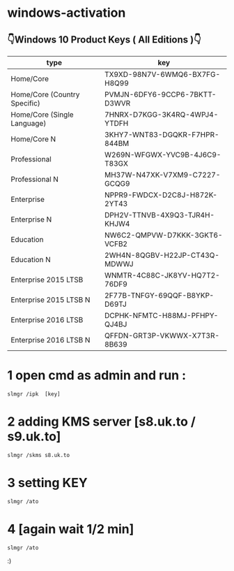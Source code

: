 # windows-activation

## 👇Windows 10 Product Keys ( All Editions )👇 
|type | key |
|--|--|
| Home/Core |	TX9XD-98N7V-6WMQ6-BX7FG-H8Q99 |
| Home/Core (Country Specific) |	PVMJN-6DFY6-9CCP6-7BKTT-D3WVR |
| Home/Core (Single Language) |	7HNRX-D7KGG-3K4RQ-4WPJ4-YTDFH |
| Home/Core N |	3KHY7-WNT83-DGQKR-F7HPR-844BM |
| Professional |	W269N-WFGWX-YVC9B-4J6C9-T83GX |
| Professional N |	MH37W-N47XK-V7XM9-C7227-GCQG9 |
| Enterprise |	NPPR9-FWDCX-D2C8J-H872K-2YT43 |
| Enterprise N |	DPH2V-TTNVB-4X9Q3-TJR4H-KHJW4 |
| Education |	NW6C2-QMPVW-D7KKK-3GKT6-VCFB2 |
| Education N |	2WH4N-8QGBV-H22JP-CT43Q-MDWWJ |
| Enterprise 2015 LTSB |	WNMTR-4C88C-JK8YV-HQ7T2-76DF9 |
| Enterprise 2015 LTSB N |	2F77B-TNFGY-69QQF-B8YKP-D69TJ |
| Enterprise 2016 LTSB |	DCPHK-NFMTC-H88MJ-PFHPY-QJ4BJ |
| Enterprise 2016 LTSB N |	QFFDN-GRT3P-VKWWX-X7T3R-8B639 |


# 1 open cmd as admin and run :
    slmgr /ipk  [key]
# 2 adding KMS server [s8.uk.to / s9.uk.to]
    slmgr /skms s8.uk.to
# 3 setting KEY
    slmgr /ato 
# 4  [again wait 1/2 min]
    slmgr /ato 

:)
